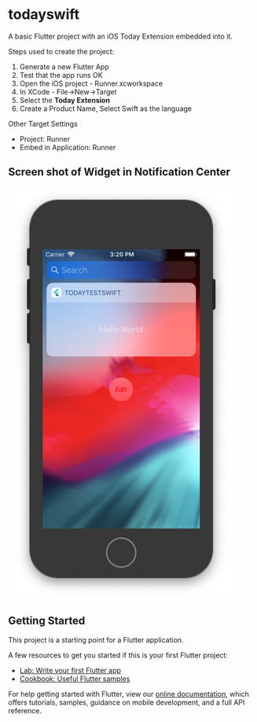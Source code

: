 # todayswift

A basic Flutter project with an iOS Today Extension embedded into it.

Steps used to create the project:

1. Generate a new Flutter App
2. Test that the app runs OK
3. Open the iOS project - Runner.xcworkspace
4. In XCode - File->New->Target
5. Select the **Today Extension**
6. Create a Product Name, Select Swift as the language

Other Target Settings

- Project: Runner
- Embed in Application: Runner


## Screen shot of Widget in Notification Center

![Screen Shot](screen.png?raw=true "Flutter with Swift Today Extension")


## Getting Started

This project is a starting point for a Flutter application.

A few resources to get you started if this is your first Flutter project:

- [Lab: Write your first Flutter app](https://flutter.io/docs/get-started/codelab)
- [Cookbook: Useful Flutter samples](https://flutter.io/docs/cookbook)

For help getting started with Flutter, view our 
[online documentation](https://flutter.io/docs), which offers tutorials, 
samples, guidance on mobile development, and a full API reference.

